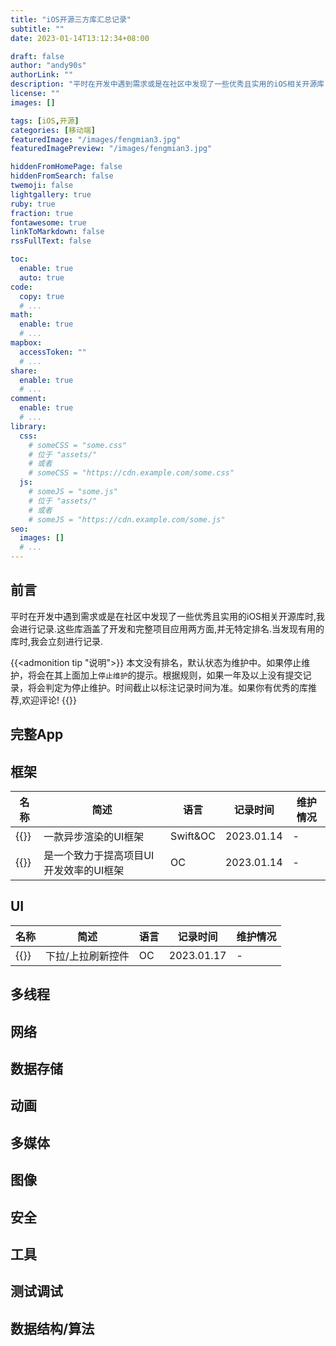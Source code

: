 ```yaml
---
title: "iOS开源三方库汇总记录"
subtitle: ""
date: 2023-01-14T13:12:34+08:00

draft: false
author: "andy90s"
authorLink: ""
description: "平时在开发中遇到需求或是在社区中发现了一些优秀且实用的iOS相关开源库"
license: ""
images: []

tags: [iOS,开源]
categories: [移动端]
featuredImage: "/images/fengmian3.jpg"
featuredImagePreview: "/images/fengmian3.jpg"

hiddenFromHomePage: false
hiddenFromSearch: false
twemoji: false
lightgallery: true
ruby: true
fraction: true
fontawesome: true
linkToMarkdown: false
rssFullText: false

toc:
  enable: true
  auto: true
code:
  copy: true
  # ...
math:
  enable: true
  # ...
mapbox:
  accessToken: ""
  # ...
share:
  enable: true
  # ...
comment:
  enable: true
  # ...
library:
  css:
    # someCSS = "some.css"
    # 位于 "assets/"
    # 或者
    # someCSS = "https://cdn.example.com/some.css"
  js:
    # someJS = "some.js"
    # 位于 "assets/"
    # 或者
    # someJS = "https://cdn.example.com/some.js"
seo:
  images: []
  # ...
---
```

<!--more-->

## 前言
平时在开发中遇到需求或是在社区中发现了一些优秀且实用的iOS相关开源库时,我会进行记录.这些库涵盖了开发和完整项目应用两方面,并无特定排名.当发现有用的库时,我会立刻进行记录.   

{{<admonition tip "说明">}}
本文没有排名，默认状态为维护中。如果停止维护，将会在其上面加上`停止维护`的提示。根据规则，如果一年及以上没有提交记录，将会判定为停止维护。时间截止以标注记录时间为准。如果你有优秀的库推荐,欢迎评论!
{{</admonition>}}    

## 完整App
## 框架
|名称|简述|语言|记录时间|维护情况|
|---|---|---|---|---|
|{{<link href="https://github.com/TextureGroup/Texture" content="【Texture(AsyncDisplayKit)】">}}|一款异步渲染的UI框架|Swift&OC| 2023.01.14|-| 
|{{<link href="https://github.com/Tencent/QMUI_iOS" content="【QMUIKit】">}}|是一个致力于提高项目UI开发效率的UI框架|OC|2023.01.14|-|
## UI
|名称|简述|语言|记录时间|维护情况|
|---|---|---|---|---|
|{{<link href="https://github.com/CoderMJLee/MJRefresh" content="【MJRefresh】">}}|下拉/上拉刷新控件|OC| 2023.01.17|-| 
## 多线程
## 网络
## 数据存储
## 动画
## 多媒体
## 图像
## 安全
## 工具
## 测试调试
## 数据结构/算法